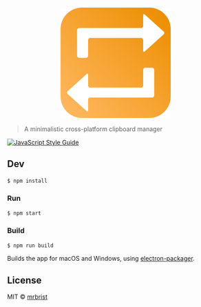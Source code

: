 <p align="center">
  <img src="./build/icons/logo.svg" width="256" height="256"/> <br>
</p>

> A minimalistic cross-platform clipboard manager

[![JavaScript Style Guide](https://cdn.rawgit.com/standard/standard/master/badge.svg)](https://github.com/standard/standard)

## Dev

```
$ npm install
```

### Run

```
$ npm start
```

### Build

```
$ npm run build
```

Builds the app for macOS and Windows, using [electron-packager](https://github.com/electron-userland/electron-packager).


## License

MIT © [mrbrist](https://github.com/mrbrist/repaste)
